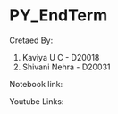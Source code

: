 # PY_EndTerm

Cretaed By:
1. Kaviya U C - D20018
2. Shivani Nehra - D20031

Notebook link:

Youtube Links:
